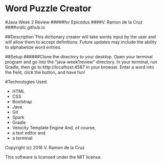 # Word Puzzle Creator
#Java Week 2 Review
#####for Epicodus
####V. Ramon de la Cruz
####vrdlc.github.io

##Description
This dictionary creator will take words input by the user and will allow them to accept definitions. Future updates may include the ability to alphabetize word entries.

##Setup
######Clone the directory to your desktop. Open your terminal program and go into the "java-week1review" directory. In your terminal, run Gradle, then go to http://localhost:4567 in your browser. Enter a word into the field, click the button, and have fun!


#Technologies Used
* HTML
* CSS
* Bootstrap
* Java
* Git
* Spark
* Gradle
* Velocity Template Engine
And, of course,
* a text editor and
* a terminal

Copyright (c) 2016 V. Ramon de la Cruz

This software is licensed under the MIT license. 
